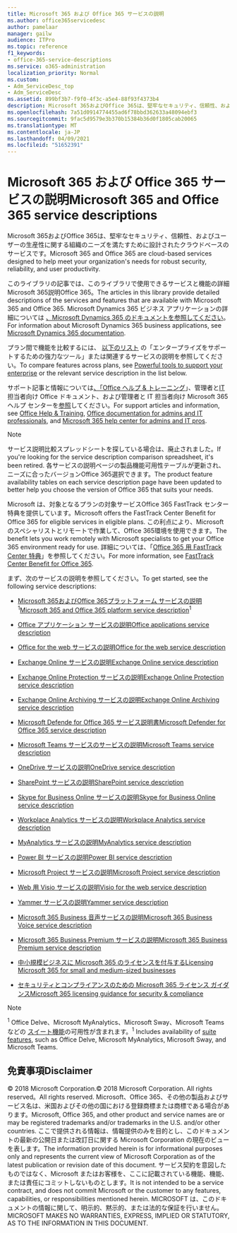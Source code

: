 ```yaml
---
title: Microsoft 365 および Office 365 サービスの説明
ms.author: office365servicedesc
author: pamelaar
manager: gailw
audience: ITPro
ms.topic: reference
f1_keywords:
- office-365-service-descriptions
ms.service: o365-administration
localization_priority: Normal
ms.custom:
- Adm_ServiceDesc_top
- Adm_ServiceDesc
ms.assetid: 899bf3b7-f9f0-4f3c-a5e4-88f93f4373b4
description: Microsoft 365およびOffice 365は、堅牢なセキュリティ、信頼性、およびユーザーの生産性に関する組織のニーズを満たすために設計されたクラウドベースのサービスです。
ms.openlocfilehash: 7a51d0914774455ad6f78bbd362633a48094ebf3
ms.sourcegitcommit: 9fac5d9579e3b370b15384b36d0f1805cab20065
ms.translationtype: MT
ms.contentlocale: ja-JP
ms.lasthandoff: 04/09/2021
ms.locfileid: "51652391"
---
```

# <a name="microsoft-365-and-office-365-service-descriptions"></a><span data-ttu-id="a0ec8-103">Microsoft 365 および Office 365 サービスの説明</span><span class="sxs-lookup"><span data-stu-id="a0ec8-103">Microsoft 365 and Office 365 service descriptions</span></span> 

<span data-ttu-id="a0ec8-104">Microsoft 365およびOffice 365は、堅牢なセキュリティ、信頼性、およびユーザーの生産性に関する組織のニーズを満たすために設計されたクラウドベースのサービスです。</span><span class="sxs-lookup"><span data-stu-id="a0ec8-104">Microsoft 365 and Office 365 are cloud-based services designed to help meet your organization's needs for robust security, reliability, and user productivity.</span></span> 
  
<span data-ttu-id="a0ec8-105">このライブラリの記事では、このライブラリで使用できるサービスと機能の詳細Microsoft 365説明Office 365。</span><span class="sxs-lookup"><span data-stu-id="a0ec8-105">The articles in this library provide detailed descriptions of the services and features that are available with Microsoft 365 and Office 365.</span></span> <span data-ttu-id="a0ec8-106">Microsoft Dynamics 365 ビジネス アプリケーションの詳細については [、Microsoft Dynamics 365 のドキュメントを参照してください](/dynamics365/)。</span><span class="sxs-lookup"><span data-stu-id="a0ec8-106">For information about Microsoft Dynamics 365 business applications, see [Microsoft Dynamics 365 documentation](/dynamics365/).</span></span>

<span data-ttu-id="a0ec8-107">プラン間で機能を比較するには、 [以下のリスト](https://go.microsoft.com/fwlink/?LinkID=799177&amp;clcid=0x409) の「エンタープライズをサポートするための強力なツール」または関連するサービスの説明を参照してください。</span><span class="sxs-lookup"><span data-stu-id="a0ec8-107">To compare features across plans, see [Powerful tools to support your enterprise](https://go.microsoft.com/fwlink/?LinkID=799177&amp;clcid=0x409) or the relevant service description in the list below.</span></span> 
  
<span data-ttu-id="a0ec8-108">サポート記事と情報については[、「Office ヘルプ & トレーニング](https://support.office.com/)」、管理者と[IT](/office/)担当者向け Office ドキュメント、および管理者と IT 担当者向け Microsoft 365 ヘルプ センターを[参照](/microsoft-365/)してください。</span><span class="sxs-lookup"><span data-stu-id="a0ec8-108">For support articles and information, see [Office Help & Training](https://support.office.com/), [Office documentation for admins and IT professionals](/office/), and [Microsoft 365 help center for admins and IT pros](/microsoft-365/).</span></span>
  
> [!NOTE]
> <span data-ttu-id="a0ec8-109">サービス説明比較スプレッドシートを探している場合は、廃止されました。</span><span class="sxs-lookup"><span data-stu-id="a0ec8-109">If you're looking for the service description comparison spreadsheet, it's been retired.</span></span> <span data-ttu-id="a0ec8-110">各サービスの説明ページの製品機能可用性テーブルが更新され、ニーズに合ったバージョンOffice 365選択できます。</span><span class="sxs-lookup"><span data-stu-id="a0ec8-110">The product feature availability tables on each service description page have been updated to better help you choose the version of Office 365 that suits your needs.</span></span> 
  
<span data-ttu-id="a0ec8-111">Microsoft は、対象となるプランの対象サービスOffice 365 FastTrack センター特典を提供しています。</span><span class="sxs-lookup"><span data-stu-id="a0ec8-111">Microsoft offers the FastTrack Center Benefit for Office 365 for eligible services in eligible plans.</span></span> <span data-ttu-id="a0ec8-112">この利点により、Microsoft のスペシャリストとリモートで作業して、Office 365環境を使用できます。</span><span class="sxs-lookup"><span data-stu-id="a0ec8-112">The benefit lets you work remotely with Microsoft specialists to get your Office 365 environment ready for use.</span></span> <span data-ttu-id="a0ec8-113">詳細については、「[Office 365 用 FastTrack Center 特典](/fasttrack/O365-fasttrack-benefit-for-office-365)」を参照してください。</span><span class="sxs-lookup"><span data-stu-id="a0ec8-113">For more information, see [FastTrack Center Benefit for Office 365](/fasttrack/O365-fasttrack-benefit-for-office-365).</span></span>
  
<span data-ttu-id="a0ec8-114">まず、次のサービスの説明を参照してください。</span><span class="sxs-lookup"><span data-stu-id="a0ec8-114">To get started, see the following service descriptions:</span></span>
  
- <span data-ttu-id="a0ec8-115">[Microsoft 365およびOffice 365プラットフォーム サービスの説明](office-365-platform-service-description/office-365-platform-service-description.md)<sup>1</sup></span><span class="sxs-lookup"><span data-stu-id="a0ec8-115">[Microsoft 365 and Office 365 platform service description](office-365-platform-service-description/office-365-platform-service-description.md)<sup>1</sup></span></span>

- [<span data-ttu-id="a0ec8-116">Office アプリケーション サービスの説明</span><span class="sxs-lookup"><span data-stu-id="a0ec8-116">Office applications service description</span></span>](office-applications-service-description/office-applications-service-description.md)

- [<span data-ttu-id="a0ec8-117">Office for the web サービスの説明</span><span class="sxs-lookup"><span data-stu-id="a0ec8-117">Office for the web service description</span></span>](office-online-service-description/office-online-service-description.md)

- [<span data-ttu-id="a0ec8-118">Exchange Online サービスの説明</span><span class="sxs-lookup"><span data-stu-id="a0ec8-118">Exchange Online service description</span></span>](exchange-online-service-description/exchange-online-service-description.md)

- [<span data-ttu-id="a0ec8-119">Exchange Online Protection サービスの説明</span><span class="sxs-lookup"><span data-stu-id="a0ec8-119">Exchange Online Protection service description</span></span>](exchange-online-protection-service-description/exchange-online-protection-service-description.md)

- [<span data-ttu-id="a0ec8-120">Exchange Online Archiving サービスの説明</span><span class="sxs-lookup"><span data-stu-id="a0ec8-120">Exchange Online Archiving service description</span></span>](exchange-online-archiving-service-description/exchange-online-archiving-service-description.md)

- [<span data-ttu-id="a0ec8-121">Microsoft Defende for Office 365 サービス説明書</span><span class="sxs-lookup"><span data-stu-id="a0ec8-121">Microsoft Defender for Office 365 service description</span></span>](office-365-advanced-threat-protection-service-description.md)

- [<span data-ttu-id="a0ec8-122">Microsoft Teams サービスのサービスの説明</span><span class="sxs-lookup"><span data-stu-id="a0ec8-122">Microsoft Teams service description</span></span>](teams-service-description.md)

- [<span data-ttu-id="a0ec8-123">OneDrive サービスの説明</span><span class="sxs-lookup"><span data-stu-id="a0ec8-123">OneDrive service description</span></span>](onedrive-for-business-service-description.md)

- [<span data-ttu-id="a0ec8-124">SharePoint サービスの説明</span><span class="sxs-lookup"><span data-stu-id="a0ec8-124">SharePoint service description</span></span>](sharepoint-online-service-description/sharepoint-online-service-description.md)

- [<span data-ttu-id="a0ec8-125">Skype for Business Online サービスの説明</span><span class="sxs-lookup"><span data-stu-id="a0ec8-125">Skype for Business Online service description</span></span>](skype-for-business-online-service-description/skype-for-business-online-service-description.md)

- [<span data-ttu-id="a0ec8-126">Workplace Analytics サービスの説明</span><span class="sxs-lookup"><span data-stu-id="a0ec8-126">Workplace Analytics service description</span></span>](workplace-analytics-service-description.md)

- [<span data-ttu-id="a0ec8-127">MyAnalytics サービスの説明</span><span class="sxs-lookup"><span data-stu-id="a0ec8-127">MyAnalytics service description</span></span>](mya-service-description.md)

- [<span data-ttu-id="a0ec8-128">Power BI サービスの説明</span><span class="sxs-lookup"><span data-stu-id="a0ec8-128">Power BI service description</span></span>](power-bi-service-description.md)

- [<span data-ttu-id="a0ec8-129">Microsoft Project サービスの説明</span><span class="sxs-lookup"><span data-stu-id="a0ec8-129">Microsoft Project service description</span></span>](project-online-service-description/project-online-service-description.md)

- [<span data-ttu-id="a0ec8-130">Web 用 Visio サービスの説明</span><span class="sxs-lookup"><span data-stu-id="a0ec8-130">Visio for the web service description</span></span>](visio-online-service-description/visio-online-service-description.md)

- [<span data-ttu-id="a0ec8-131">Yammer サービスの説明</span><span class="sxs-lookup"><span data-stu-id="a0ec8-131">Yammer service description</span></span>](yammer-service-description/yammer-service-description.md)

- [<span data-ttu-id="a0ec8-132">Microsoft 365 Business 音声サービスの説明</span><span class="sxs-lookup"><span data-stu-id="a0ec8-132">Microsoft 365 Business Voice service description</span></span>](microsoft-365-business-voice-service-description.md)

- [<span data-ttu-id="a0ec8-133">Microsoft 365 Business Premium サービスの説明</span><span class="sxs-lookup"><span data-stu-id="a0ec8-133">Microsoft 365 Business Premium service description</span></span>](microsoft-365-service-descriptions/microsoft-365-business-service-description.md)

- [<span data-ttu-id="a0ec8-134">中小規模ビジネスに Microsoft 365 のライセンスを付与する</span><span class="sxs-lookup"><span data-stu-id="a0ec8-134">Licensing Microsoft 365 for small and medium-sized businesses</span></span>](microsoft-365-service-descriptions/licensing-microsoft-365-in-smb.md)

- [<span data-ttu-id="a0ec8-135">セキュリティとコンプライアンスのための Microsoft 365 ライセンス ガイダンス</span><span class="sxs-lookup"><span data-stu-id="a0ec8-135">Microsoft 365 licensing guidance for security & compliance</span></span>](microsoft-365-service-descriptions/microsoft-365-tenantlevel-services-licensing-guidance/microsoft-365-security-compliance-licensing-guidance.md)


> [!NOTE]
> <span data-ttu-id="a0ec8-136"><sup>1</sup> Office Delve、Microsoft MyAnalytics、Microsoft Sway、Microsoft Teams などの [スイート機能](./office-365-platform-service-description/office-365-suite-features.md)の可用性が含まれます。</span><span class="sxs-lookup"><span data-stu-id="a0ec8-136"><sup>1</sup> Includes availability of [suite features](./office-365-platform-service-description/office-365-suite-features.md), such as Office Delve, Microsoft MyAnalytics, Microsoft Sway, and Microsoft Teams.</span></span>
  
## <a name="disclaimer"></a><span data-ttu-id="a0ec8-137">免責事項</span><span class="sxs-lookup"><span data-stu-id="a0ec8-137">Disclaimer</span></span>

<span data-ttu-id="a0ec8-138">&copy; 2018 Microsoft Corporation.</span><span class="sxs-lookup"><span data-stu-id="a0ec8-138">&copy; 2018 Microsoft Corporation.</span></span> <span data-ttu-id="a0ec8-139">All rights reserved。</span><span class="sxs-lookup"><span data-stu-id="a0ec8-139">All rights reserved.</span></span> <span data-ttu-id="a0ec8-140">Microsoft、Office 365、その他の製品およびサービス名は、米国およびその他の国における登録商標または商標である場合があります。</span><span class="sxs-lookup"><span data-stu-id="a0ec8-140">Microsoft, Office 365, and other product and service names are or may be registered trademarks and/or trademarks in the U.S. and/or other countries.</span></span> <span data-ttu-id="a0ec8-141">ここで提供される情報は、情報提供のみを目的とし、このドキュメントの最新の公開日または改訂日に関する Microsoft Corporation の現在のビューを表します。</span><span class="sxs-lookup"><span data-stu-id="a0ec8-141">The information provided herein is for informational purposes only and represents the current view of Microsoft Corporation as of the latest publication or revision date of this document.</span></span> <span data-ttu-id="a0ec8-142">サービス契約を意図したものではなく、Microsoft またはお客様を、ここに記載されている機能、機能、または責任にコミットしないものとします。</span><span class="sxs-lookup"><span data-stu-id="a0ec8-142">It is not intended to be a service contract, and does not commit Microsoft or the customer to any features, capabilities, or responsibilities mentioned herein.</span></span> <span data-ttu-id="a0ec8-143">MICROSOFT は、このドキュメントの情報に関して、明示的、黙示的、または法的な保証を行いません。</span><span class="sxs-lookup"><span data-stu-id="a0ec8-143">MICROSOFT MAKES NO WARRANTIES, EXPRESS, IMPLIED OR STATUTORY, AS TO THE INFORMATION IN THIS DOCUMENT.</span></span>
